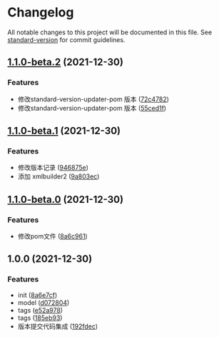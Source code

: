# Changelog

All notable changes to this project will be documented in this file. See [standard-version](https://github.com/conventional-changelog/standard-version) for commit guidelines.

## [1.1.0-beta.2](https://github.com/soulRat/spring-boot/compare/v1.1.0-beta.1...v1.1.0-beta.2) (2021-12-30)


### Features

* 修改standard-version-updater-pom 版本 ([72c4782](https://github.com/soulRat/spring-boot/commit/72c478262737602f20e46487cc5d7ac759b9d36a))
* 修改standard-version-updater-pom 版本 ([55ced1f](https://github.com/soulRat/spring-boot/commit/55ced1ff1f5457b96f3f21243aa53091fc39a324))

## [1.1.0-beta.1](https://github.com/soulRat/spring-boot/compare/v1.1.0-beta.0...v1.1.0-beta.1) (2021-12-30)


### Features

* 修改版本记录 ([946875e](https://github.com/soulRat/spring-boot/commit/946875e0781918a1f4ad450c4afedf4bdd9c1e3d))
* 添加 xmlbuilder2 ([9a803ec](https://github.com/soulRat/spring-boot/commit/9a803ec77d38de9e889e4fcfa00848017faa14cf))

## [1.1.0-beta.0](https://github.com/soulRat/spring-boot/compare/v1.0.0...v1.1.0-beta.0) (2021-12-30)


### Features

* 修改pom文件 ([8a6c961](https://github.com/soulRat/spring-boot/commit/8a6c961a2495d7d4d0aa18b47953083f1fd3876d))

## 1.0.0 (2021-12-30)


### Features

* init ([8a6e7cf](https://github.com/soulRat/spring-boot/commit/8a6e7cf9c693ac9e11c2ed2bb4f14fe8b133b306))
* model ([d072804](https://github.com/soulRat/spring-boot/commit/d072804875ecaffcc6f105433a98914b9d4e4050))
* tags ([e52a978](https://github.com/soulRat/spring-boot/commit/e52a978d91e81b1dd895773e9d69b070305710b1))
* tags ([185eb93](https://github.com/soulRat/spring-boot/commit/185eb9326466b142c2512b54e41d0db280402a89))
* 版本提交代码集成 ([192fdec](https://github.com/soulRat/spring-boot/commit/192fdeceda99678528439e568c96d299143d4cd8))
